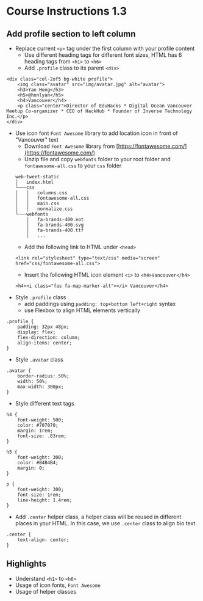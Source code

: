 # Course Instructions 1.3
## Add profile section to left column

* Replace current `<p>` tag under the first column with your profile content
    * Use different heading tags for different font sizes, HTML has 6 heading tags from `<h1>` to `<h6>`
    * Add `.profile` class to its parent `<div>`
```
<div class="col-2of5 bg-white profile">
    <img class="avatar" src="img/avatar.jpg" alt="avatar">
    <h3>Yan Hong</h3>
    <h5>@honlyan</h5>
    <h4>Vancouver</h4>
    <p class="center">Director of EduHacks * Digital Ocean Vancouver Meetup Co-organizer * CEO of HackHub * Founder of Inverse Technology Inc.</p>
</div>
```
* Use icon font `Font Awesome` library to add location icon in front of "Vancouver" text
    * Download `Font Awesome` library from [https://fontawesome.com/](https://fontawesome.com/)
    * Unzip file and copy `webfonts` folder to your root folder and `fontawesome-all.css` to your `css` folder
    ```
    web-tweet-static
    │   index.html
    └───css
    │   │   columns.css
    │   │   fontawesome-all.css
    │   │   main.css
    │   │   normalize.css
    └───webfonts
        │   fa-brands-400.eot
        │   fa-brands-400.svg
        │   fa-brands-400.ttf
        │   ...
    ```
    * Add the following link to HTML under `<head>`
    ```
    <link rel="stylesheet" type="text/css" media="screen" href="css/fontawesome-all.css">
    ```
    * Insert the following HTML icon element `<i>` to `<h4>Vancouver</h4>`
    ```
    <h4><i class="fas fa-map-marker-alt"></i> Vancouver</h4>
    ```
* Style `.profile` class
    * add paddings using `padding: top+bottom left+right` syntax
    * use Flexbox to align HTML elements vertically
```
.profile {
    padding: 32px 48px;
    display: flex;
    flex-direction: column;
    align-items: center;
}
```
* Style `.avatar` class
```
.avatar {
    border-radius: 50%;
    width: 50%;
    max-width: 300px;
}
```
* Style different text tags
```
h4 {
    font-weight: 500;
    color: #707070;
    margin: 1rem;
    font-size: .83rem;
}

h5 {
    font-weight: 300;
    color: #B4B4B4;
    margin: 0;
}

p {
    font-weight: 300;
    font-size: 1rem;
    line-height: 1.4rem;
}
```
* Add `.center` helper class, a helper class will be reused in different places in your HTML. In this case, we use `.center` class to align bio text.
```
.center {
    text-align: center;
}
```

## Highlights
* Understand `<h1>` to `<h6>`
* Usage of icon fonts, `Font Awesome`
* Usage of helper classes